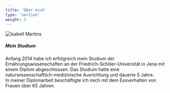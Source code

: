 ```yaml
---
title: 'Über mich'
type: 'section'
weight: 3
---
```

![Isabell Martins](https://raw.githubusercontent.com/janraasch/ghost-on-heroku/files/2019/01/P1030686-1439462908988.jpg)

##### Mein Studium

Anfang 2014 habe ich erfolgreich mein Studium der Ernährungswissenschaften an der Friedrich-Schiller-Universität in Jena mit einem Diplom abgeschlossen. Das Studium hatte eine naturwissenschaftlich-medizinische Ausrichtung und dauerte 5 Jahre.  
In meiner Diplomarbeit beschäftigte ich mich mit dem Essverhalten von Frauen über 65 Jahren.
